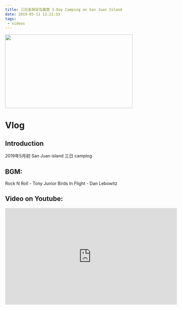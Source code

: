 ```yaml
---
title: 三日圣胡安岛露营 3-Day Camping on San Juan Island
date: 2019-05-11 12:21:33
tags: 
 - videos
---
```


<img src="https://personal-bucket-prod.s3-us-west-2.amazonaws.com/videos/san_juan_island_cover.jpg" width = "415" height = "240"/>

<!-- more -->
# Vlog
## Introduction

2019年5月初 San Juan island 三日 camping


## BGM:
Rock N Roll - Tony Junior
Birds In Flight - Dan Lebowitz

## Video on Youtube:

<iframe width="560" height="315" src="https://www.youtube.com/embed/y257jOL-ifo" frameborder="0" allow="accelerometer; autoplay; encrypted-media; gyroscope; picture-in-picture" allowfullscreen></iframe>